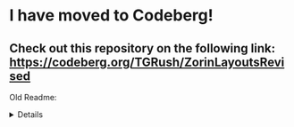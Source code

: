 # I have moved to Codeberg!
## Check out this repository on the following link: https://codeberg.org/TGRush/ZorinLayoutsRevised

Old Readme:

<details>
# ZorinLayoutsRevised
A script which simplifies the process of applying some Tweaks to the Zorin OS Desktop.

## this script currently handles:
- Automatically applying different Tweaks to the desktop through Gnome-Shell extensions, such as Pop-Shell or NoAnnoyance

## This script does NOT:
- Allow you to use or install Zorin's pro layouts on the Core variants (Please see Takedown.md for more information)
- Allow you to customize the lite editions

## Usage:
Simply paste this into your Terminal and hit `enter`:
```bash
bash -c "$(wget https://raw.githubusercontent.com/TGRush/ZorinLayoutsRevised/master/morelayoutsinstall.sh -O -)"
```

---

## Contributing:
When contributing (or trying to), make sure that you've tested your changes before you make a pull request, and that you relatively know how to use bash and some command line tools (wget for example, unzip, the gnome-extensions cli tool, etc) and that the change you're trying to pull request actually fits the project 

#### Changes which are considered NOT fitting the project:
- untested changes
- outdated extensions
- extensions installed forcibly (as in, outdated or too new for current GNOME version and thus installed through force)
- changing dconf where unnecessary
- custom extension downloading (already available through extensions.gnome.org as well as Extension Manager on Flathub)
- changes without a clear way of reverting them (for example changing the Kernel version...for whatever reason)
- breaking changes (for example PPAs which prevent proper updating)

## License:
```
Copyright (c) 2022 Simon "TGRush" Müller

This software is provided 'as-is', without any express or implied warranty. 
In no event will the authors be held liable for any damages arising from the
use of this software.

Permission is granted to anyone to use this software for any purpose, 
including commercial applications, and to alter it and redistribute it freely, 
subject to the following restrictions:

  1. The origin of this software must not be misrepresented; 
  you must not claim that you wrote the original software. 
  If you use this software in a product, an acknowledgment 
  in the product documentation would be appreciated but is not required.

  2. Altered source versions must be plainly marked as such, 
  and must not be misrepresented as being the original software.

  3. This notice may not be removed or altered from any source distribution.
```
</details>
